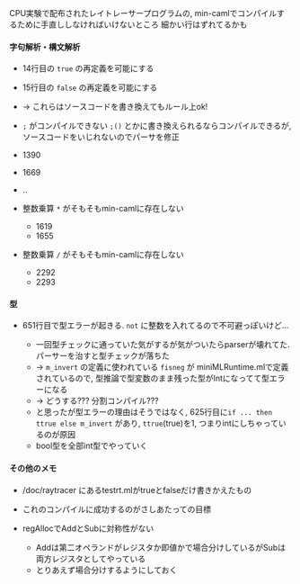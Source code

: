 
CPU実験で配布されたレイトレーサープログラムの, min-camlでコンパイルするために手直ししなければいけないところ
細かい行はずれてるかも
#### 字句解析・構文解析
* 14行目の ```true``` の再定義を可能にする
* 15行目の ```false``` の再定義を可能にする
* -> これらはソースコードを書き換えてもルール上ok!

*  ```;``` がコンパイルできない ```;()``` とかに書き換えられるならコンパイルできるが, ソースコードをいじれないのでパーサを修正
  
  * 1390
  * 1669
  * ..

* 整数乗算 ```*``` がそもそもmin-camlに存在しない
  
  * 1619
  * 1655

* 整数乗算 ```/``` がそもそもmin-camlに存在しない
  * 2292
  * 2293

#### 型
* 651行目で型エラーが起きる.  ```not``` に整数を入れてるので不可避っぽいけど...
  
  * 一回型チェックに通っていた気がするが気がついたらparserが壊れてた. パーサーを治すと型チェックが落ちた
  * ->  ```m_invert``` の定義に使われている ```fisneg``` が miniMLRuntime.mlで定義されているので, 型推論で型変数のまま残った型がIntになってて型エラーになる
  * -> どうする??? 分割コンパイル???
  * と思ったが型エラーの理由はそうではなく, 625行目に```if ... then ttrue else m_invert``` があり, ```ttrue```(true)を1, つまりintにしちゃっているのが原因
  * bool型を全部int型でやっていく


#### その他のメモ
* /doc/raytracer にあるtestrt.mlがtrueとfalseだけ書きかえたもの
* これのコンパイルに成功するのがさしあたっての目標
* regAllocでAddとSubに対称性がない
  
  * Addは第二オペランドがレジスタか即値かで場合分けしているがSubは両方レジスタとしてやっている
  * とりあえず場合分けするようにしておく